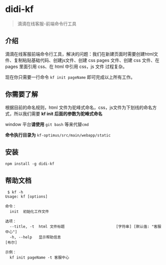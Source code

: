 # didi-kf
> 滴滴在线客服-前端命令行工具

## 介绍

滴滴在线客服前端命令行工具，解决的问题：我们在新建页面时需要创建html文件、复制粘贴基础代码、创建js文件、创建 css pages 文件、创建 css 文件、在 pages 里面引用 css、在 html 中引用 css，js 文件
过程复杂。

现在你只需要一行命令 `kf init pageName` 即可完成以上所有工作。

## 你需要了解

根据目前的命名规则，html 文件为驼峰式命名，css，js文件为下划线的命名方式，所以我们需要 **kf init 后面的参数为驼峰式命名**

window 平台**请使用** `git bash` 等来代替`cmd`

**命令执行目录为** `kf-optimus/src/main/webapp/static`

## 安装

`npm install -g didi-kf`

## 帮助文档

```
 $ kf -h
Usage: kf [options]

命令：
  init  初始化工作文件

选项：
  --title, -t  html 文件标题                       [字符串] [默认值: "客服中心"]
  -h, --help   显示帮助信息                                               [布尔]

示例：
  kf init pageName -t 客服中心  
```